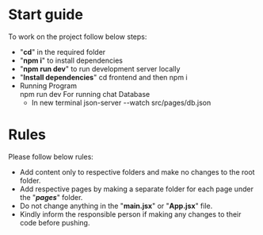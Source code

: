 # Start guide

To work on the project follow below steps:

- "**cd**" in the required folder
- "**npm i**" to install dependencies
- "**npm run dev**" to run development server locally
- "**Install dependencies**"
   cd frontend and then npm i
   <br>
- Running Program
     <br>
    npm run dev 
  For running chat Database 
   <br>
     - In new terminal 
         json-server --watch src/pages/db.json
# Rules

Please follow below rules:

- Add content only to respective folders and make no changes to the root folder.
- Add respective pages by making a separate folder for each page under the "_**pages**_" folder.
- Do not change anything in the "**main.jsx**" or "**App.jsx**" file.
- Kindly inform the responsible person if making any changes to their code before pushing.
